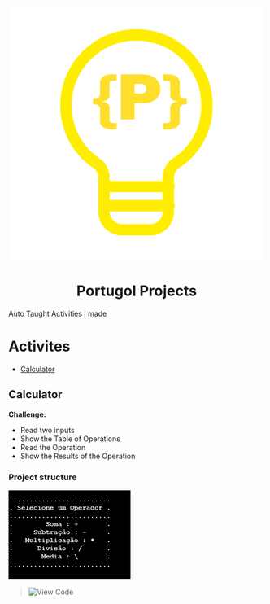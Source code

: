 <p align="center">
  <img src="Portugol_logo.png" />
</p>
<h1 align="center">Portugol Projects</h1>

Auto Taught Activities I made

Activites
=================
<!--ts-->
   * [Calculator](#calculator)
<!--te-->
## Calculator
**Challenge:**
* Read two inputs 
* Show the Table of Operations
* Read the Operation
* Show the Results of the Operation

### Project structure
![image prompt](Prompt.PNG)
> ![View Code](https://github.com/VictorL-Santos/PortugolProjects/commit/ca7020e1bdfbba95379d52dc65ac155aa62dc6de)

